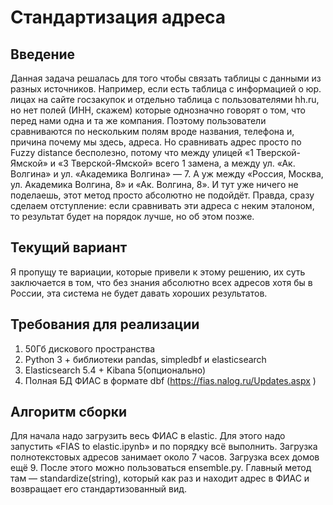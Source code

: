 # Стандартизация адреса
## Введение
Данная задача решалась для того чтобы связать таблицы с данными из разных источников. Например, если есть таблица с информацией о юр. лицах на сайте госзакупок и отдельно таблица с пользователями hh.ru, но нет полей (ИНН, скажем) которые однозначно говорят о том, что перед нами одна и та же компания. Поэтому пользователи сравниваются по нескольким полям вроде названия, телефона и, причина почему мы здесь, адреса. Но сравнивать адрес просто по Fuzzy distance бесполезно, потому что между улицей «1 Тверской-Ямской» и «3 Тверской-Ямской» всего 1 замена, а между ул. «Ак. Волгина» и ул. «Академика Волгина» — 7. А уж между «Россия, Москва, ул. Академика Волгина, 8» и «Ак. Волгина, 8». И тут уже ничего не поделаешь, этот метод просто абсолютно не подойдёт.
Правда, сразу сделаем отступление: если сравнивать эти адреса с неким эталоном, то результат будет на порядок лучше, но об этом позже.
## Текущий вариант
Я пропущу те вариации, которые привели к этому решению, их суть заключается в том, что без знания абсолютно всех адресов хотя бы в России, эта система не будет давать хороших результатов.
## Требования для реализации
1.	50Гб дискового пространства
2.	Python 3 + библиотеки pandas, simpledbf и elasticsearch
3.	Elasticsearch 5.4 + Kibana 5(опционально)
4.	Полная БД ФИАС в формате dbf (https://fias.nalog.ru/Updates.aspx )
## Алгоритм сборки
Для начала надо загрузить весь ФИАС в elastic. Для этого надо запустить «FIAS to elastic.ipynb» и по порядку всё выполнить. Загрузка полнотекстовых адресов занимает около 7 часов. Загрузка всех домов ещё 9.
После этого можно пользоваться ensemble.py. Главный метод там — standardize(string), который как раз и находит адрес в ФИАС и возвращает его стандартизованный вид.

